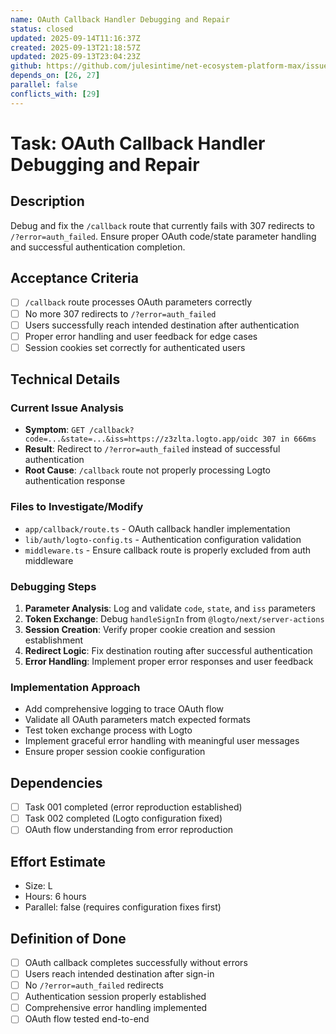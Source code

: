 ```yaml
---
name: OAuth Callback Handler Debugging and Repair
status: closed
updated: 2025-09-14T11:16:37Z
created: 2025-09-13T21:18:57Z
updated: 2025-09-13T23:04:23Z
github: https://github.com/julesintime/net-ecosystem-platform-max/issues/28
depends_on: [26, 27]
parallel: false
conflicts_with: [29]
---
```


# Task: OAuth Callback Handler Debugging and Repair

## Description
Debug and fix the `/callback` route that currently fails with 307 redirects to `/?error=auth_failed`. Ensure proper OAuth code/state parameter handling and successful authentication completion.

## Acceptance Criteria
- [ ] `/callback` route processes OAuth parameters correctly
- [ ] No more 307 redirects to `/?error=auth_failed`
- [ ] Users successfully reach intended destination after authentication
- [ ] Proper error handling and user feedback for edge cases
- [ ] Session cookies set correctly for authenticated users

## Technical Details

### Current Issue Analysis
- **Symptom**: `GET /callback?code=...&state=...&iss=https://z3zlta.logto.app/oidc 307 in 666ms`
- **Result**: Redirect to `/?error=auth_failed` instead of successful authentication
- **Root Cause**: `/callback` route not properly processing Logto authentication response

### Files to Investigate/Modify
- `app/callback/route.ts` - OAuth callback handler implementation
- `lib/auth/logto-config.ts` - Authentication configuration validation
- `middleware.ts` - Ensure callback route is properly excluded from auth middleware

### Debugging Steps
1. **Parameter Analysis**: Log and validate `code`, `state`, and `iss` parameters
2. **Token Exchange**: Debug `handleSignIn` from `@logto/next/server-actions`
3. **Session Creation**: Verify proper cookie creation and session establishment
4. **Redirect Logic**: Fix destination routing after successful authentication
5. **Error Handling**: Implement proper error responses and user feedback

### Implementation Approach
- Add comprehensive logging to trace OAuth flow
- Validate all OAuth parameters match expected formats
- Test token exchange process with Logto
- Implement graceful error handling with meaningful user messages
- Ensure proper session cookie configuration

## Dependencies
- [ ] Task 001 completed (error reproduction established)
- [ ] Task 002 completed (Logto configuration fixed)
- [ ] OAuth flow understanding from error reproduction

## Effort Estimate
- Size: L
- Hours: 6 hours  
- Parallel: false (requires configuration fixes first)

## Definition of Done
- [ ] OAuth callback completes successfully without errors
- [ ] Users reach intended destination after sign-in
- [ ] No `/?error=auth_failed` redirects
- [ ] Authentication session properly established
- [ ] Comprehensive error handling implemented
- [ ] OAuth flow tested end-to-end
